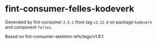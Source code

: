 # fint-consumer-felles-kodeverk

Generated by fint-consumer `2.5.1` from tag `v3.12.0` on package `kodeverk` and component `felles`.

Based on fint-consumer-skeleton refs/tags/v1.8.1.
